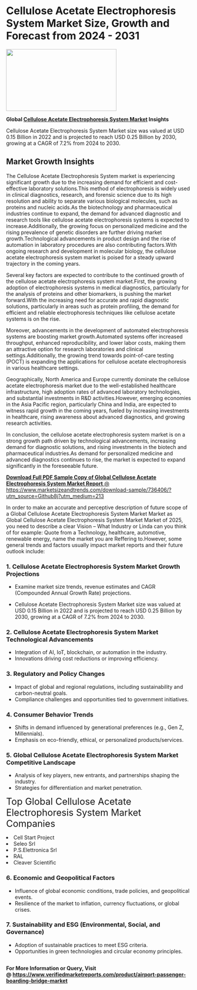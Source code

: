 <H1>Cellulose Acetate Electrophoresis System Market Size, Growth and Forecast from 2024 - 2031</H1><img class="aligncenter size-medium wp-image-584254" src="https://thirdeyenews.in/wp-content/uploads/2024/09/Global-Market-Research-300x168.jpeg" alt="" width="300" height="168" /><p><strong>Global&nbsp;<a href="https://www.marketsizeandtrends.com/download-sample/736406/?utm_source=Github8j?utm_medium=213">Cellulose Acetate Electrophoresis System Market</a> Insights</strong></p><p>Cellulose Acetate Electrophoresis System Market size was valued at USD 0.15 Billion in 2022 and is projected to reach USD 0.25 Billion by 2030, growing at a CAGR of 7.2% from 2024 to 2030.</p><p><h2>Market Growth Insights</h2> <p>The Cellulose Acetate Electrophoresis System market is experiencing significant growth due to the increasing demand for efficient and cost-effective laboratory solutions.This method of electrophoresis is widely used in clinical diagnostics, research, and forensic science due to its high resolution and ability to separate various biological molecules, such as proteins and nucleic acids.As the biotechnology and pharmaceutical industries continue to expand, the demand for advanced diagnostic and research tools like cellulose acetate electrophoresis systems is expected to increase.Additionally, the growing focus on personalized medicine and the rising prevalence of genetic disorders are further driving market growth.Technological advancements in product design and the rise of automation in laboratory procedures are also contributing factors.With ongoing research and development in molecular biology, the cellulose acetate electrophoresis system market is poised for a steady upward trajectory in the coming years.</p> <p><a href="#"></a></p> <p>Several key factors are expected to contribute to the continued growth of the cellulose acetate electrophoresis system market.First, the growing adoption of electrophoresis systems in medical diagnostics, particularly for the analysis of proteins and other biomarkers, is pushing the market forward.With the increasing need for accurate and rapid diagnostic solutions, particularly in areas such as protein profiling, the demand for efficient and reliable electrophoresis techniques like cellulose acetate systems is on the rise.</p> <p>Moreover, advancements in the development of automated electrophoresis systems are boosting market growth.Automated systems offer increased throughput, enhanced reproducibility, and lower labor costs, making them an attractive option for research laboratories and clinical settings.Additionally, the growing trend towards point-of-care testing (POCT) is expanding the applications for cellulose acetate electrophoresis in various healthcare settings.</p> <p>Geographically, North America and Europe currently dominate the cellulose acetate electrophoresis market due to the well-established healthcare infrastructure, high adoption rates of advanced laboratory technologies, and substantial investments in R&D activities.However, emerging economies in the Asia Pacific region, particularly China and India, are expected to witness rapid growth in the coming years, fueled by increasing investments in healthcare, rising awareness about advanced diagnostics, and growing research activities.</p> <p>In conclusion, the cellulose acetate electrophoresis system market is on a strong growth path driven by technological advancements, increasing demand for diagnostic solutions, and rising investments in the biotech and pharmaceutical industries.As demand for personalized medicine and advanced diagnostics continues to rise, the market is expected to expand significantly in the foreseeable future.</p> <p><a href="#"></p><p><span class=""><strong>Download Full PDF Sample Copy of Global Cellulose Acetate Electrophoresis System Market Report</strong> @ <a href="https://www.marketsizeandtrends.com/download-sample/736406/?utm_source=Github8j?utm_medium=213" target="_blank">https://www.marketsizeandtrends.com/download-sample/736406/?utm_source=Github8j?utm_medium=213</a></span></p><p>In order to make an accurate and perceptive description of future scope of a Global&nbsp;Cellulose Acetate Electrophoresis System Market Market as Global&nbsp;Cellulose Acetate Electrophoresis System Market Market of 2025, you need to describe a clear Vision &ndash; What Industry or Linda can you think of for example: Quote from a Technology, healthcare, automotive, renewable energy, name the market you are Reffering to.However, some general trends and factors usually impact market reports and their future outlook include:</p><h3>1.&nbsp;<strong>Cellulose Acetate Electrophoresis System Market Growth Projections</strong></h3><ul><li>Examine market size trends, revenue estimates and CAGR (Compounded Annual Growth Rate) projections.</li><li><p>Cellulose Acetate Electrophoresis System Market size was valued at USD 0.15 Billion in 2022 and is projected to reach USD 0.25 Billion by 2030, growing at a CAGR of 7.2% from 2024 to 2030.</p></li></ul><h3>2.&nbsp;<strong>Cellulose Acetate Electrophoresis System Market Technological Advancements</strong></h3><ul><li>Integration of AI, IoT, blockchain, or automation in the industry.</li><li>Innovations driving cost reductions or improving efficiency.</li></ul><h3>3.&nbsp;<strong>Regulatory and Policy Changes</strong></h3><ul><li>Impact of global and regional regulations, including sustainability and carbon-neutral goals.</li><li>Compliance challenges and opportunities tied to government initiatives.</li></ul><h3>4.&nbsp;<strong>Consumer Behavior Trends</strong></h3><ul><li>Shifts in demand influenced by generational preferences (e.g., Gen Z, Millennials).</li><li>Emphasis on eco-friendly, ethical, or personalized products/services.</li></ul><h3>5.&nbsp;<strong>Global Cellulose Acetate Electrophoresis System Market Competitive Landscape</strong></h3><ul><li>Analysis of key players, new entrants, and partnerships shaping the industry.</li><li>Strategies for differentiation and market penetration.</li></ul><p data-pm-slice="1 1 []"><span style="color: inherit; font-family: inherit; font-size: 25px;">Top Global Cellulose Acetate Electrophoresis System Market Companies</span></p><div class="" data-test-id=""><p><li>Cell Start Project</li><li> Seleo Srl</li><li> P.S.Elettronica Srl</li><li> RAL</li><li> Cleaver Scientific</li></p></div><h3>6.&nbsp;<strong>Economic and Geopolitical Factors</strong></h3><ul><li>Influence of global economic conditions, trade policies, and geopolitical events.</li><li>Resilience of the market to inflation, currency fluctuations, or global crises.</li></ul><h3>7.&nbsp;<strong>Sustainability and ESG (Environmental, Social, and Governance)</strong></h3><ul><li>Adoption of sustainable practices to meet ESG criteria.</li><li>Opportunities in green technologies and circular economy principles.</li></ul><h2><strong style="font-size: 14px;">For More Information or Query, Visit @&nbsp;</strong><a style="background-color: #ffffff; font-size: 14px;" href="https://www.marketsizeandtrends.com/report/cellulose-acetate-electrophoresis-system-market/" target="_blank">https://www.verifiedmarketreports.com/product/airport-passenger-boarding-bridge-market</a></h2>